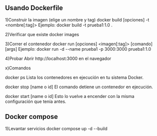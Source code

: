 Usando Dockerfile
-
1)Construir la imagen (elige un nombre y tag)
docker build [opciones] -t <nombre[:tag]> <contexto>
Ejemplo: docker build -t prueba1:1.0 .

2)Verificar que existe
docker images

3)Correr el contenedor
docker run [opciones] <imagen[:tag]> [comando] [args]
Ejemplo: docker run -d --name prueba1 -p 3000:3000 prueba1:1.0

4)Probar
Abrir http://localhost:3000
en el navegador

x)Comandos

docker ps
Lista los contenedores en ejecución en tu sistema Docker.

docker stop [name o id]
El comando detiene un contenedor en ejecución.

docker start [name o id]
Esto lo vuelve a encender con la misma configuración que tenía antes.

Docker compose
-
1)Levantar servicios
docker compose up -d --build
